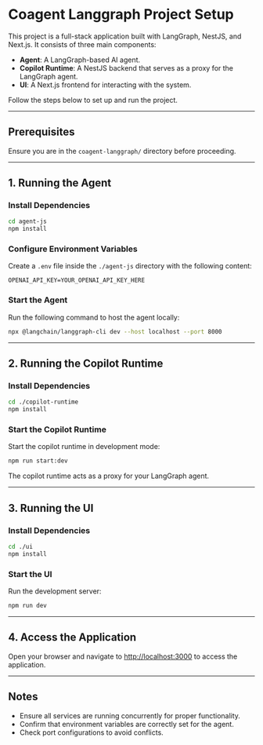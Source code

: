 # Coagent Langgraph Project Setup

This project is a full-stack application built with LangGraph, NestJS, and Next.js. It consists of three main components:
- **Agent**: A LangGraph-based AI agent.
- **Copilot Runtime**: A NestJS backend that serves as a proxy for the LangGraph agent.
- **UI**: A Next.js frontend for interacting with the system.

Follow the steps below to set up and run the project.

---

## Prerequisites
Ensure you are in the `coagent-langgraph/` directory before proceeding.

---

## 1. Running the Agent

### Install Dependencies
```sh
cd agent-js
npm install
```

### Configure Environment Variables
Create a `.env` file inside the `./agent-js` directory with the following content:
```
OPENAI_API_KEY=YOUR_OPENAI_API_KEY_HERE
```

### Start the Agent
Run the following command to host the agent locally:
```sh
npx @langchain/langgraph-cli dev --host localhost --port 8000
```

---

## 2. Running the Copilot Runtime

### Install Dependencies
```sh
cd ./copilot-runtime
npm install
```

### Start the Copilot Runtime
Start the copilot runtime in development mode:
```sh
npm run start:dev
```

The copilot runtime acts as a proxy for your LangGraph agent.

---

## 3. Running the UI

### Install Dependencies
```sh
cd ./ui
npm install
```

### Start the UI
Run the development server:
```sh
npm run dev
```

---

## 4. Access the Application
Open your browser and navigate to [http://localhost:3000](http://localhost:3000) to access the application.

---

## Notes
- Ensure all services are running concurrently for proper functionality.
- Confirm that environment variables are correctly set for the agent.
- Check port configurations to avoid conflicts.